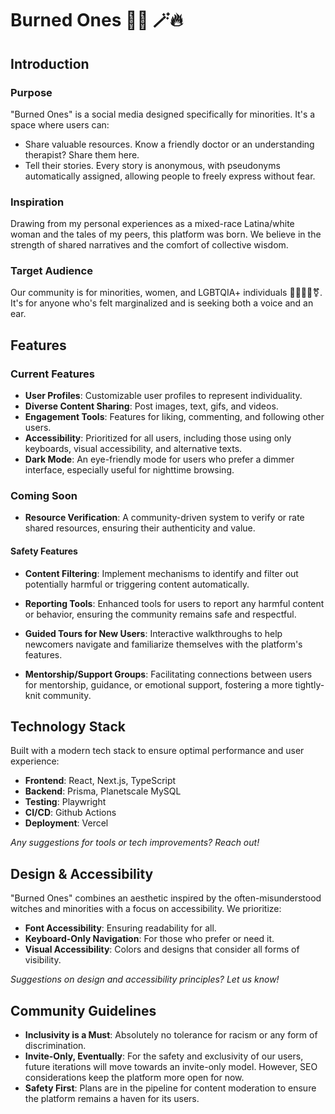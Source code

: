 # Burned Ones ️🧙‍♀️ 🪄🔥

## Introduction

### Purpose

"Burned Ones" is a social media designed specifically for minorities. 
It's a space where users can:

- Share valuable resources. Know a friendly doctor or an understanding therapist? Share them here.
- Tell their stories. Every story is anonymous, with pseudonyms automatically assigned, allowing people to freely express without fear.

### Inspiration

Drawing from my personal experiences as a mixed-race Latina/white woman and the tales of my peers, this platform was born. We believe in the strength of shared narratives and the comfort of collective wisdom.

### Target Audience

Our community is for minorities, women, and LGBTQIA+ individuals 🏳️‍🌈🏳️‍⚧️⚧️. It's for anyone who's felt marginalized and is seeking both a voice and an ear.

## Features

### Current Features

- **User Profiles**: Customizable user profiles to represent individuality.
- **Diverse Content Sharing**: Post images, text, gifs, and videos.
- **Engagement Tools**: Features for liking, commenting, and following other users.
- **Accessibility**: Prioritized for all users, including those using only keyboards, visual accessibility, and alternative texts.
- **Dark Mode**: An eye-friendly mode for users who prefer a dimmer interface, especially useful for nighttime browsing.

### Coming Soon

- **Resource Verification**: A community-driven system to verify or rate shared resources, ensuring their authenticity and value.
  
#### Safety Features

- **Content Filtering**: Implement mechanisms to identify and filter out potentially harmful or triggering content automatically.
- **Reporting Tools**: Enhanced tools for users to report any harmful content or behavior, ensuring the community remains safe and respectful.
  
- **Guided Tours for New Users**: Interactive walkthroughs to help newcomers navigate and familiarize themselves with the platform's features.
- **Mentorship/Support Groups**: Facilitating connections between users for mentorship, guidance, or emotional support, fostering a more tightly-knit community.

## Technology Stack

Built with a modern tech stack to ensure optimal performance and user experience:

- **Frontend**: React, Next.js, TypeScript
- **Backend**: Prisma, Planetscale MySQL
- **Testing**: Playwright
- **CI/CD**: Github Actions
- **Deployment**: Vercel
  
*Any suggestions for tools or tech improvements? Reach out!*

## Design & Accessibility

"Burned Ones" combines an aesthetic inspired by the often-misunderstood witches and minorities with a focus on accessibility. We prioritize:

- **Font Accessibility**: Ensuring readability for all.
- **Keyboard-Only Navigation**: For those who prefer or need it.
- **Visual Accessibility**: Colors and designs that consider all forms of visibility.
  
*Suggestions on design and accessibility principles? Let us know!*

## Community Guidelines

- **Inclusivity is a Must**: Absolutely no tolerance for racism or any form of discrimination.
- **Invite-Only, Eventually**: For the safety and exclusivity of our users, future iterations will move towards an invite-only model. However, SEO considerations keep the platform more open for now.
- **Safety First**: Plans are in the pipeline for content moderation to ensure the platform remains a haven for its users.
